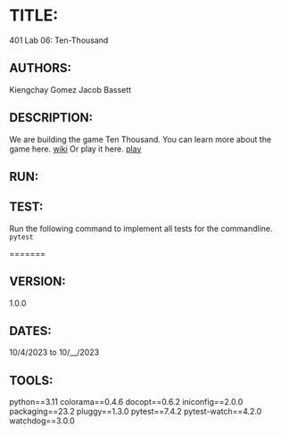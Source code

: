 # TITLE:
401 Lab 06: Ten-Thousand

## AUTHORS:
Kiengchay Gomez
Jacob Bassett

## DESCRIPTION:
We are building the game Ten Thousand. You can learn more about the game here. [wiki](https://en.wikipedia.org/wiki/Dice_10000) Or play it here. [play](https://www.playonlinedicegames.com/farkle)


## RUN:

## TEST:
Run the following command to implement all tests for the commandline.
`pytest`


=======
## VERSION:
1.0.0

## DATES:
10/4/2023 to 10/__/2023

## TOOLS:
python==3.11
colorama==0.4.6
docopt==0.6.2
iniconfig==2.0.0
packaging==23.2
pluggy==1.3.0
pytest==7.4.2
pytest-watch==4.2.0
watchdog==3.0.0


